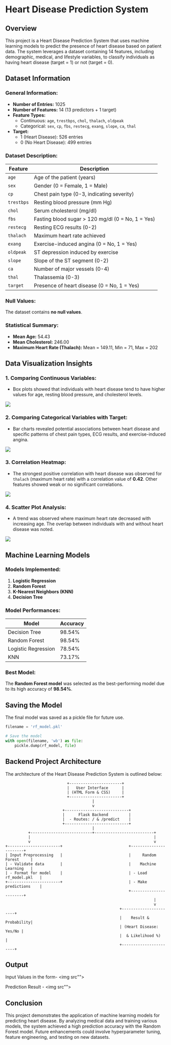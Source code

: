 # Heart Disease Prediction System

## Overview
This project is a Heart Disease Prediction System that uses machine learning models to predict the presence of heart disease based on patient data. The system leverages a dataset containing 14 features, including demographic, medical, and lifestyle variables, to classify individuals as having heart disease (target = 1) or not (target = 0). 

## Dataset Information

### General Information:
- **Number of Entries:** 1025
- **Number of Features:** 14 (13 predictors + 1 target)
- **Feature Types:** 
  - Continuous: `age`, `trestbps`, `chol`, `thalach`, `oldpeak`
  - Categorical: `sex`, `cp`, `fbs`, `restecg`, `exang`, `slope`, `ca`, `thal`
- **Target:** 
  - 1 (Heart Disease): 526 entries
  - 0 (No Heart Disease): 499 entries

### Dataset Description:
| Feature       | Description                                           |
|---------------|-------------------------------------------------------|
| `age`         | Age of the patient (years)                           |
| `sex`         | Gender (0 = Female, 1 = Male)                        |
| `cp`          | Chest pain type (0-3, indicating severity)           |
| `trestbps`    | Resting blood pressure (mm Hg)                       |
| `chol`        | Serum cholesterol (mg/dl)                            |
| `fbs`         | Fasting blood sugar > 120 mg/dl (0 = No, 1 = Yes)    |
| `restecg`     | Resting ECG results (0-2)                            |
| `thalach`     | Maximum heart rate achieved                          |
| `exang`       | Exercise-induced angina (0 = No, 1 = Yes)            |
| `oldpeak`     | ST depression induced by exercise                    |
| `slope`       | Slope of the ST segment (0-2)                        |
| `ca`          | Number of major vessels (0-4)                        |
| `thal`        | Thalassemia (0-3)                                    |
| `target`      | Presence of heart disease (0 = No, 1 = Yes)          |

### Null Values:
The dataset contains **no null values**.

### Statistical Summary:
- **Mean Age:** 54.43
- **Mean Cholesterol:** 246.00
- **Maximum Heart Rate (Thalach):** Mean = 149.11, Min = 71, Max = 202



## Data Visualization Insights

### 1. Comparing Continuous Variables:
- Box plots showed that individuals with heart disease tend to have higher values for age, resting blood pressure, and cholesterol levels.
<img src="https://github.com/kriti613/Heart-Disease-Prediction-System/blob/main/heart_disease_app/img/BoxPlot.png">

### 2. Comparing Categorical Variables with Target:
- Bar charts revealed potential associations between heart disease and specific patterns of chest pain types, ECG results, and exercise-induced angina.
<img src="https://github.com/kriti613/Heart-Disease-Prediction-System/blob/main/heart_disease_app/img/histogram.png">

### 3. Correlation Heatmap:
- The strongest positive correlation with heart disease was observed for `thalach` (maximum heart rate) with a correlation value of **0.42**. Other features showed weak or no significant correlations.
<img src="https://github.com/kriti613/Heart-Disease-Prediction-System/blob/main/heart_disease_app/img/heatmap.png">

### 4. Scatter Plot Analysis:
- A trend was observed where maximum heart rate decreased with increasing age. The overlap between individuals with and without heart disease was noted.
<img src="https://github.com/kriti613/Heart-Disease-Prediction-System/blob/main/heart_disease_app/img/scatterplot.png">

## Machine Learning Models

### Models Implemented:
1. **Logistic Regression**
2. **Random Forest**
3. **K-Nearest Neighbors (KNN)**
4. **Decision Tree**

### Model Performances:
| Model                 | Accuracy  |
|-----------------------|-----------|
| Decision Tree         | 98.54%    |
| Random Forest         | 98.54%    |
| Logistic Regression   | 78.54%    |
| KNN                   | 73.17%    |

### Best Model:
The **Random Forest model** was selected as the best-performing model due to its high accuracy of **98.54%**.

## Saving the Model
The final model was saved as a pickle file for future use.

```python
filename = 'rf_model.pkl'

# Save the model
with open(filename, 'wb') as file:
    pickle.dump(rf_model, file)
```

## Backend Project Architecture

The architecture of the Heart Disease Prediction System is outlined below:

```plaintext
                           +-----------------------+
                           |   User Interface      |
                           | (HTML Form & CSS)     |
                           +-----------------------+
                                      |
                                      v
                         +----------------------------+
                         |      Flask Backend         |
                         |  - Routes: / & /predict    |
                         +----------------------------+
                                      |
          +---------------------------+--------------------------+
          |                                                      |
          v                                                      v
+-----------------------+                             +-----------------------+
| Input Preprocessing   |                             |     Random Forest     |
| - Validate data       |                             |    Machine Learning   |
| - Format for model    |                             | - Load rf_model.pkl   |
+-----------------------+                             | - Make predictions    |
                                                      +-----------------------+
                                                                 |
                                                                 v
                                                  +-----------------------+
                                                  |    Result & Probability|
                                                  | (Heart Disease: Yes/No |
                                                  |  & Likelihood %)       |
                                                  +-----------------------+
```

## Output

Input Values in the form- 
<img src"">

Prediction Result -
<img src"">

## Conclusion
This project demonstrates the application of machine learning models for predicting heart disease. By analyzing medical data and training various models, the system achieved a high prediction accuracy with the Random Forest model. Future enhancements could involve hyperparameter tuning, feature engineering, and testing on new datasets.
